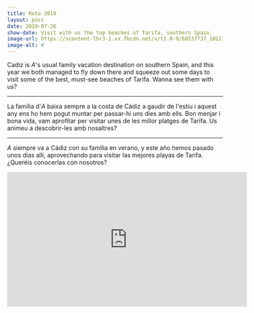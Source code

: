 ```yaml
---
title: Rota 2019
layout: post
date: 2019-07-26
show-date: Visit with us the top beaches of Tarifa, southern Spain. 
image-url: https://scontent-lhr3-1.xx.fbcdn.net/v/t1.0-9/68537737_10217610767294458_2607053738606592000_o.jpg?_nc_cat=109&_nc_oc=AQmohnuMX1k7EHDXQnyzSviptoSYgn8J08dF84x97q3J7m7ON-ZUOqbG5rsYJqnYhVY&_nc_ht=scontent-lhr3-1.xx&oh=f3a0e788f532d2f4a0b80efe779f58bd&oe=5E10639D
image-alt: #
---
```


Cadiz is *A*'s usual family vacation destination on southern Spain, and this year we both managed to fly down there and squeeze out some days to visit some of the best, must-see beaches of Tarifa. Wanna see them with us?

---

La família d'*A* baixa sempre a la costa de Cádiz a gaudir de l'estiu i aquest any ens ho hem pogut muntar per passar-hi uns dies amb ells. Bon menjar i bona vida, vam aprofitar per visitar unes de les millor platges de Tarifa. Us animeu a descobrir-les amb nosaltres? 

---

*A* siempre va a Cádiz con su familia en verano, y este año hemos pasado unos días allí, aprovechando para visitar las mejores playas de Tarifa. ¿Queréis conocerlas con nosotros?



<div style="text-align: center;"><iframe width="560" height="315" src="https://www.youtube.com/embed/4_Z9sy-eXvk" frameborder="0" allow="accelerometer; autoplay; encrypted-media; gyroscope; picture-in-picture" allowfullscreen></iframe></div>
